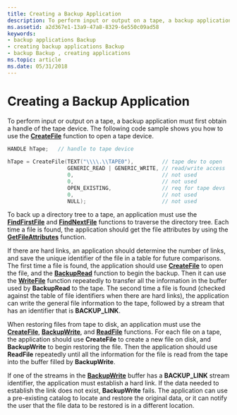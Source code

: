 ```yaml
---
title: Creating a Backup Application
description: To perform input or output on a tape, a backup application must first obtain a handle of the tape device. The following code sample shows you how to use the CreateFile function to open a tape device.
ms.assetid: a2d367e1-13a9-47a8-8329-6e550c09ad58
keywords:
- backup applications Backup
- creating backup applications Backup
- backup Backup , creating applications
ms.topic: article
ms.date: 05/31/2018
---
```


# Creating a Backup Application

To perform input or output on a tape, a backup application must first obtain a handle of the tape device. The following code sample shows you how to use the [**CreateFile**](https://docs.microsoft.com/windows/desktop/api/fileapi/nf-fileapi-createfilea) function to open a tape device.


```C++
HANDLE hTape;   // handle to tape device
 
hTape = CreateFile(TEXT("\\\\.\\TAPE0"),         // tape dev to open
                   GENERIC_READ | GENERIC_WRITE, // read/write access
                   0,                            // not used
                   0,                            // not used
                   OPEN_EXISTING,                // req for tape devs
                   0,                            // not used
                   NULL);                        // not used
```



To back up a directory tree to a tape, an application must use the [**FindFirstFile**](https://docs.microsoft.com/windows/desktop/api/fileapi/nf-fileapi-findfirstfilea) and [**FindNextFile**](https://docs.microsoft.com/windows/desktop/api/fileapi/nf-fileapi-findnextfilea) functions to traverse the directory tree. Each time a file is found, the application should get the file attributes by using the [**GetFileAttributes**](https://docs.microsoft.com/windows/desktop/api/fileapi/nf-fileapi-getfileattributesa) function.

If there are hard links, an application should determine the number of links, and save the unique identifier of the file in a table for future comparisons. The first time a file is found, the application should use [**CreateFile**](https://docs.microsoft.com/windows/desktop/api/fileapi/nf-fileapi-createfilea) to open the file, and the [**BackupRead**](/windows/desktop/api/Winbase/nf-winbase-backupread) function to begin the backup. Then it can use the [**WriteFile**](https://docs.microsoft.com/windows/desktop/api/fileapi/nf-fileapi-writefile) function repeatedly to transfer all the information in the buffer used by **BackupRead** to the tape. The second time a file is found (checked against the table of file identifiers when there are hard links), the application can write the general file information to the tape, followed by a stream that has an identifier that is **BACKUP\_LINK**.

When restoring files from tape to disk, an application must use the [**CreateFile**](https://docs.microsoft.com/windows/desktop/api/fileapi/nf-fileapi-createfilea), [**BackupWrite**](/windows/desktop/api/Winbase/nf-winbase-backupwrite), and [**ReadFile**](https://docs.microsoft.com/windows/desktop/api/fileapi/nf-fileapi-readfile) functions. For each file on a tape, the application should use **CreateFile** to create a new file on disk, and **BackupWrite** to begin restoring the file. Then the application should use **ReadFile** repeatedly until all the information for the file is read from the tape into the buffer filled by **BackupWrite**.

If one of the streams in the [**BackupWrite**](/windows/desktop/api/Winbase/nf-winbase-backupwrite) buffer has a **BACKUP\_LINK** stream identifier, the application must establish a hard link. If the data needed to establish the link does not exist, **BackupWrite** fails. The application can use a pre-existing catalog to locate and restore the original data, or it can notify the user that the file data to be restored is in a different location.

 

 




